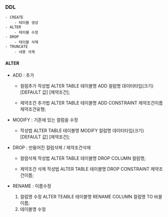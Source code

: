 ### DDL
    - CREATE
        - 테이블 생성
    - ALTER
        - 테이블 수정
    - DROP
        - 테이블 삭제
    - TRUNCATE
        - 내용 삭제

#### ALTER
- ADD : 추가
    - 컬럼추가 작성법
        ALTER TABLE 테이블명
        ADD 컬럼명 데이터타입(크기) [DEFAULT 값] [제약조건];

    - 제약조건 추가법
        ALTER TABLE 테이블명
        ADD CONSTRAINT 제약조건이름 제약조건유형;

- MODIFY : 기존에 있는 컬럼을 수정
    - 작성법
        ALTER TABLE 테이블명
        MODIFY 컬럼명 데이터타입(크기) [DEFAULT 값] [제약조건];
- DROP : 만들어진 컬럼삭제 / 제약조건삭제
    - 컬럼삭제 작성법
        ALTER TABLE 테이블명
        DROP COLUMN 컬럼명;
    
    - 제약조건 삭제 작성법
        ALTER TABLE 테이블명
        DROP CONSTRAINT 제약조건이름;

- RENAME : 이름수정
    1. 컬럼명 수정
        ALTER TEABLE 테이블명
        RENAME COLUMN 컬럼명 TO 바꿀이름;
    2. 테이블명 수정

